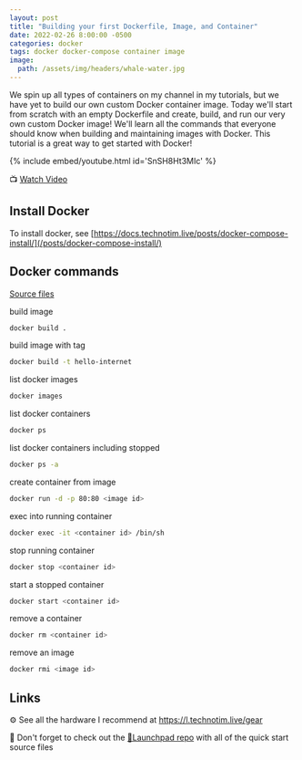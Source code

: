 ```yaml
---
layout: post
title: "Building your first Dockerfile, Image, and Container"
date: 2022-02-26 8:00:00 -0500
categories: docker
tags: docker docker-compose container image
image:
  path: /assets/img/headers/whale-water.jpg
---
```


We spin up all types of containers on my channel in my tutorials, but we have yet to build our own custom Docker container image.  Today we'll start from scratch with an empty Dockerfile and create, build, and run our very own custom Docker image!  We'll learn all the commands that everyone should know when building and maintaining images with Docker.  This tutorial is a great way to get started with Docker!

{% include embed/youtube.html id='SnSH8Ht3MIc' %}

📺 [Watch Video](https://www.youtube.com/watch?v=SnSH8Ht3MIc)

## Install Docker

To install docker, see [https://docs.technotim.live/posts/docker-compose-install/](/posts/docker-compose-install/)

## Docker commands

[Source files](https://github.com/techno-tim/launchpad/tree/master/docker/custom-image)

build image

```bash
docker build .
```

build image with tag

```bash
docker build -t hello-internet
```

list docker images

```bash
docker images
```

list docker containers

```bash
docker ps
```

list docker containers including stopped

```bash
docker ps -a
```

create container from image

```bash
docker run -d -p 80:80 <image id>
```

exec into running container

```bash
docker exec -it <container id> /bin/sh
```

stop running container

```bash
docker stop <container id>
```

start a stopped container

```bash
docker start <container id>
```

remove a container

```bash
docker rm <container id>
```

remove an image

```bash
docker rmi <image id>
```

## Links

⚙️ See all the hardware I recommend at <https://l.technotim.live/gear>

🚀 Don't forget to check out the [🚀Launchpad repo](https://l.technotim.live/quick-start) with all of the quick start source files
